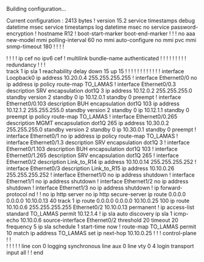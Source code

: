 Building configuration...

Current configuration : 2413 bytes
!
version 15.2
service timestamps debug datetime msec
service timestamps log datetime msec
no service password-encryption
!
hostname R12
!
boot-start-marker
boot-end-marker
!
!
!
no aaa new-model
mmi polling-interval 60
no mmi auto-configure
no mmi pvc
mmi snmp-timeout 180
!
!
!
!         


!
!
!
!
ip cef
no ipv6 cef
!
multilink bundle-name authenticated
!
!
!
!
!
!
!
!
!
redundancy
!
!
!         
track 1 ip sla 1 reachability
 delay down 15 up 15
! 
!
!
!
!
!
!
!
!
!
!
!
interface Loopback0
 ip address 10.20.0.4 255.255.255.255
!
interface Ethernet0/0
 no ip address
 ip policy route-map TO_LAMAS
!
interface Ethernet0/0.3
 description SRV
 encapsulation dot1Q 3
 ip address 10.12.0.2 255.255.255.0
 standby version 2
 standby 0 ip 10.12.0.1
 standby 0 preempt
!
interface Ethernet0/0.103
 description BUH
 encapsulation dot1Q 103
 ip address 10.12.1.2 255.255.255.0
 standby version 2
 standby 0 ip 10.12.1.1
 standby 0 preempt
 ip policy route-map TO_LAMAS
!
interface Ethernet0/0.265
 description MGMT
 encapsulation dot1Q 265
 ip address 10.30.0.2 255.255.255.0
 standby version 2
 standby 0 ip 10.30.0.1
 standby 0 preempt
!         
interface Ethernet0/1
 no ip address
 ip policy route-map TO_LAMAS
!
interface Ethernet0/1.3
 description SRV
 encapsulation dot1Q 3
!
interface Ethernet0/1.103
 description BUH
 encapsulation dot1Q 103
!
interface Ethernet0/1.265
 description SRV
 encapsulation dot1Q 265
!
interface Ethernet0/2
 description Link_to_R14
 ip address 10.10.0.14 255.255.255.252
!
interface Ethernet0/3
 description Link_to_R15
 ip address 10.10.0.26 255.255.255.252
!
interface Ethernet1/0
 no ip address
 shutdown
!
interface Ethernet1/1
 no ip address
 shutdown
!
interface Ethernet1/2
 no ip address
 shutdown
!
interface Ethernet1/3
 no ip address
 shutdown
!
ip forward-protocol nd
!
!
no ip http server
no ip http secure-server
ip route 0.0.0.0 0.0.0.0 10.10.0.13 40 track 1
ip route 0.0.0.0 0.0.0.0 10.10.0.25 100
ip route 10.10.0.6 255.255.255.255 Ethernet0/2 10.10.0.13 permanent
!
ip access-list standard TO_LAMAS
 permit 10.12.1.4
!
ip sla auto discovery
ip sla 1
 icmp-echo 10.10.0.6 source-interface Ethernet0/2
 threshold 20
 timeout 20
 frequency 5
ip sla schedule 1 start-time now
!
route-map TO_LAMAS permit 10
 match ip address TO_LAMAS
 set ip next-hop 10.10.0.25
!
!
!
control-plane
!
!         
!
!
!
!
!
line con 0
 logging synchronous
line aux 0
line vty 0 4
 login
 transport input all
!
!
end
